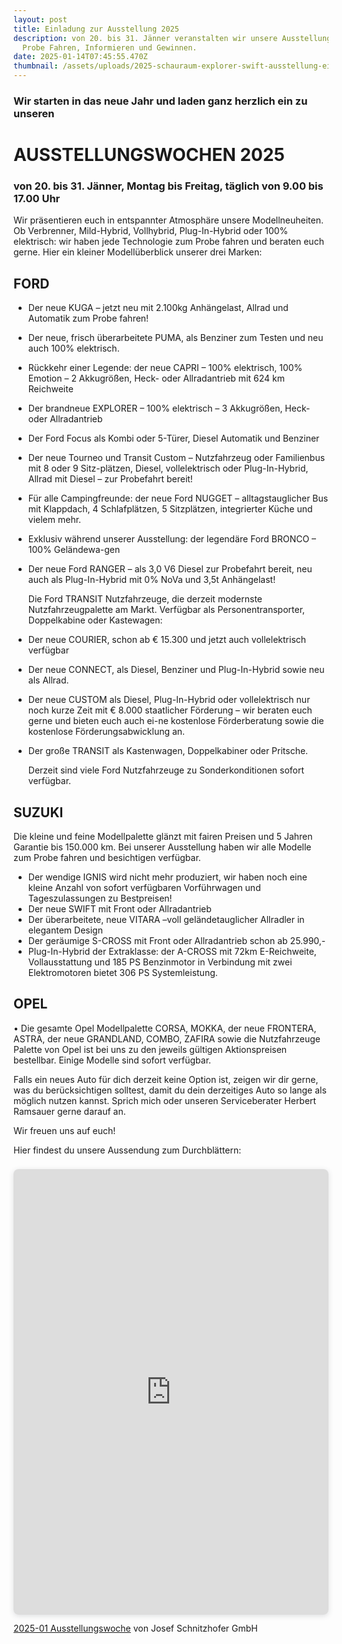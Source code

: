 ```yaml
---
layout: post
title: Einladung zur Ausstellung 2025
description: von 20. bis 31. Jänner veranstalten wir unsere Ausstellungswochen.
  Probe Fahren, Informieren und Gewinnen.
date: 2025-01-14T07:45:55.470Z
thumbnail: /assets/uploads/2025-schauraum-explorer-swift-ausstellung-einladung-testtageimg_3170-groß-.jpg
---
```

### Wir starten in das neue Jahr und laden ganz herzlich ein zu unseren

# AUSSTELLUNGSWOCHEN 2025

### von 20. bis 31. Jänner, Montag bis Freitag, täglich von 9.00 bis 17.00 Uhr

Wir präsentieren euch in entspannter Atmosphäre unsere Modellneuheiten. Ob Verbrenner, Mild-Hybrid, Vollhybrid, Plug-In-Hybrid oder 100% elektrisch: wir haben jede Technologie zum Probe fahren und beraten euch gerne. Hier ein kleiner Modellüberblick unserer drei Marken:

## FORD

* Der neue KUGA – jetzt neu mit 2.100kg Anhängelast, Allrad und Automatik zum Probe fahren!
* Der neue, frisch überarbeitete PUMA, als Benziner zum Testen und neu auch 100% elektrisch. 
* Rückkehr einer Legende: der neue CAPRI – 100% elektrisch, 100% Emotion – 2 Akkugrößen, Heck- oder Allradantrieb mit 624 km Reichweite
* Der brandneue EXPLORER – 100% elektrisch – 3 Akkugrößen, Heck- oder Allradantrieb
* Der Ford Focus als Kombi oder 5-Türer, Diesel Automatik und Benziner
* Der neue Tourneo und Transit Custom – Nutzfahrzeug oder Familienbus mit 8 oder 9 Sitz-plätzen, Diesel, vollelektrisch oder Plug-In-Hybrid, Allrad mit Diesel – zur Probefahrt bereit!
* Für alle Campingfreunde: der neue Ford NUGGET – alltagstauglicher Bus mit Klappdach, 4 Schlafplätzen, 5 Sitzplätzen, integrierter Küche und vielem mehr. 
* Exklusiv während unserer Ausstellung: der legendäre Ford BRONCO – 100% Geländewa-gen
* Der neue Ford RANGER – als 3,0 V6 Diesel zur Probefahrt bereit, neu auch als Plug-In-Hybrid mit 0% NoVa und 3,5t Anhängelast!

  Die Ford TRANSIT Nutzfahrzeuge, die derzeit modernste Nutzfahrzeugpalette am Markt. Verfügbar als Personentransporter, Doppelkabine oder Kastewagen:
* Der neue COURIER, schon ab € 15.300 und jetzt auch vollelektrisch verfügbar 
* Der neue CONNECT, als Diesel, Benziner und Plug-In-Hybrid sowie neu als Allrad.
* Der neue CUSTOM als Diesel, Plug-In-Hybrid oder vollelektrisch nur noch kurze Zeit mit € 8.000 staatlicher Förderung – wir beraten euch gerne und bieten euch auch ei-ne kostenlose Förderberatung sowie die kostenlose Förderungsabwicklung an.
* Der große TRANSIT als Kastenwagen, Doppelkabiner oder Pritsche.

  Derzeit sind viele Ford Nutzfahrzeuge zu Sonderkonditionen sofort verfügbar.



## SUZUKI

Die kleine und feine Modellpalette glänzt mit fairen Preisen und 5 Jahren Garantie bis 150.000 km. Bei unserer Ausstellung haben wir alle Modelle zum Probe fahren und besichtigen verfügbar.

* Der wendige IGNIS wird nicht mehr produziert, wir haben noch eine kleine Anzahl von sofort verfügbaren Vorführwagen und Tageszulassungen zu Bestpreisen!
* Der neue SWIFT mit Front oder Allradantrieb
* Der überarbeitete, neue VITARA –voll geländetauglicher Allradler in elegantem Design
* Der geräumige S-CROSS mit Front oder Allradantrieb schon ab 25.990,-
* Plug-In-Hybrid der Extraklasse: der A-CROSS mit 72km E-Reichweite, Vollausstattung und 185 PS Benzinmotor in Verbindung mit zwei Elektromotoren bietet 306 PS Systemleistung.

## OPEL

•	Die gesamte Opel Modellpalette CORSA, MOKKA, der neue FRONTERA, ASTRA, der neue GRANDLAND, COMBO, ZAFIRA sowie die Nutzfahrzeuge Palette von Opel ist bei uns zu den jeweils gültigen Aktionspreisen bestellbar. Einige Modelle sind sofort verfügbar. 

Falls ein neues Auto für dich derzeit keine Option ist, zeigen wir dir gerne, was du berücksichtigen solltest, damit du dein derzeitiges Auto so lange als möglich nutzen kannst. Sprich mich oder unseren Serviceberater Herbert Ramsauer gerne darauf an.

Wir freuen uns auf euch!

Hier findest du unsere Aussendung zum Durchblättern:

<div style="position: relative; width: 100%; height: 0; padding-top: 141.4286%;
 padding-bottom: 0; box-shadow: 0 2px 8px 0 rgba(63,69,81,0.16); margin-top: 1.6em; margin-bottom: 0.9em; overflow: hidden;
 border-radius: 8px; will-change: transform;">
  <iframe loading="lazy" style="position: absolute; width: 100%; height: 100%; top: 0; left: 0; border: none; padding: 0;margin: 0;"
    src="https://www.canva.com/design/DAGZJxBtw7I/_QhfPJ9VU4vmeJw6c59ErQ/view?embed" allowfullscreen="allowfullscreen" allow="fullscreen">
  </iframe>
</div>
<a href="https:&#x2F;&#x2F;www.canva.com&#x2F;design&#x2F;DAGZJxBtw7I&#x2F;_QhfPJ9VU4vmeJw6c59ErQ&#x2F;view?utm_content=DAGZJxBtw7I&amp;utm_campaign=designshare&amp;utm_medium=embeds&amp;utm_source=link" target="_blank" rel="noopener">2025-01 Ausstellungswoche</a> von Josef Schnitzhofer GmbH